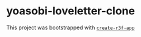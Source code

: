 # yoasobi-loveletter-clone

This project was bootstrapped with [`create-r3f-app`](https://github.com/RenaudROHLINGER/create-r3f-app)